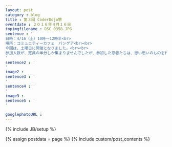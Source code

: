 ```yaml
---
layout: post
category : blog
title : 第３回 CoderDojo堺
eventdate : ２０１６年４月１６日
topimgfilename : DSC_0358.JPG
sentence : '
日時：4/16（土）10時～12時半<br>
場所：コミュニティーカフェ　パンゲア<br><br>
今回は、土曜日に開催となりました。<br><br>
参加人数が、定員の半分しか集まりませんでしたが、参加した忍者たちは、思い思いのものを作っていました。<br>
'
sentence2 : '
'
image2 :
sentence3 : '
'
sentence4 : '
'
image3 :
sentence5 : '
'

googlephotoURL : 
---
```

{% include JB/setup %}

{% assign postdata = page %}
{% include custom/post_contents %}
